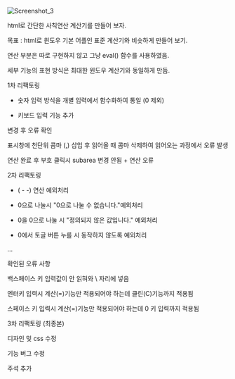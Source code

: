 
![Screenshot_3](https://github.com/user-attachments/assets/87466901-1a04-43ed-9b3c-84cf2e8417e7)


html로 간단한 사칙연산 계산기를 만들어 보자.

 

목표 : html로 윈도우 기본 어플인 표준 계산기와 비슷하게 만들어 보기.

 

연산 부분은 따로 구현하지 않고 그냥 eval() 함수를 사용하였음.

 

세부 기능의 표현 방식은 최대한 윈도우 계산기와 동일하게 만듬.

 

 

1차 리팩토링 

- 숫자 입력 방식을 개별 입력에서  함수화하여 통일 (0 제외)

- 키보드 입력 기능 추가

 

변경 후 오류 확인

표시창에 천단위 콤마 (,) 삽입 후 읽어올 때 콤마 삭제하여 읽어오는 과정에서 오류 발생 

연산 완료 후 부호 클릭시 subarea 변경 안됨 + 연산 오류 

 

 

2차 리팩토링

- ( - -) 연산 예외처리

- 0으로 나눌시 "0으로 나눌 수 없습니다."예외처리

- 0을 0으로 나눌 시 "정의되지 않은 값입니다." 예외처리

- 0에서 토글 버튼 누를 시 동작하지 않도록 예외처리

...

 

확인된 오류 사항

백스페이스 키 입력값이 안 읽혀와 \ 자리에 넣음

엔터키 입력시 계산(=)기능만 적용되어야 하는데 클린(C)기능까지 적용됨

스페이스 키 입력시 계산(=)기능만 적용되어야 하는데 0 키 입력까지 적용됨

 

3차 리팩토링 (최종본)

 

디자인 및 css 수정

기능 버그 수정

주석 추가
